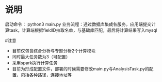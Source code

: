 # 说明
启动命令： python3 main.py
业务流程：通过数据库集成各服务，应用端提交计算task，计算端根据fieldID拉取名单，与基础库匹配，最后将计算结果写入mysql

#注意

+ 目前仅包含综合分析与专题分析2个计算模块
+ 同时最大任务数为3（可配置）
+ 采用spark执行计算任务
+ 目前为形成配置文件，部署的时候需要修改main.py与AnalysisTask.py的配置，包括各种路径，连接地址等